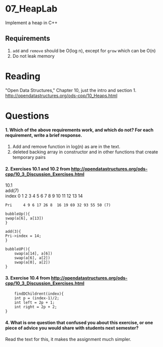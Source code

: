 07_HeapLab
==============

Implement a heap in C++

Requirements
------------

1. `add` and `remove` should be O(log n), except for `grow` which can be O(n)
2. Do not leak memory

Reading
=======
"Open Data Structures," Chapter 10, just the intro and section 1. http://opendatastructures.org/ods-cpp/10_Heaps.html

Questions
=========

#### 1. Which of the above requirements work, and which do not? For each requirement, write a brief response.

1. Add and remove function in log(n) as are in the text.
2. deleted backing array in constructor and in other functions that create temporary pairs

#### 2. Exercises 10.1 and 10.2 from http://opendatastructures.org/ods-cpp/10_3_Discussion_Exercises.html

10.1    
	add(7) 	
	index	0 1 2 3  4  5  6  7  8  9  10 11 12 13 14  

	Pri  	4 9 6 17 26 8  16 19 69 32 93 55 50 (7)
	
	bubbleUp(){
	swap(a[6], a[13])
	}
	
	add(3){
	Pri->index = 14;
	}
	
	bubbleUP(){
		swap(a[14], a[6])
		swap(a[6], a[2])
		swap(a[0], a[2])
	}
	

	
#### 3. Exercise 10.4 from http://opendatastructures.org/ods-cpp/10_3_Discussion_Exercises.html

		findDChildrent(index){
		int p = (index-1)/2;
		int left = 2p + 1;
		int right = 2p + 2;
	}

#### 4. What is one question that confused you about this exercise, or one piece of advice you would share with students next semester?

Read the text for this, it makes the assignment much simpler.